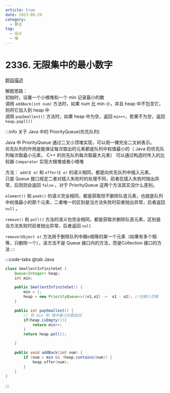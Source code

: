 ```yaml
---
article: true
date: 2023-08-29
category: 
  - 算法
tag: 
  - 设计
  - 堆
---
```


# 2336. 无限集中的最小数字

<Badge text="中等" type="warning" vertical="middle" />

[题目描述](https://leetcode.cn/problems/smallest-number-in-infinite-set/description/?envType=study-plan-v2&envId=leetcode-75)

解题思路：  
初始时，设置一个小根堆和一个 min 记录最小的数  
调用 `addBack(int num)` 方法时，如果 num 比 min 小，并且 heap 中不包含它，则将它加入到 heap 中  
调用 `popSmallest()` 方法时，如果 heap 中为空，返回 `min++`，若果不为空，返回 `heap.popll()`  

:::info
关于 Java 中的 PriorityQueue(优先队列)

Java 中 PriorityQueue 通过二叉小顶堆实现，可以用一棵完全二叉树表示。  
优先队列的作用是能保证每次取出的元素都是队列中权值最小的（ Java 的优先队列每次取最小元素， C++ 的优先队列每次取最大元素）
可以通过构造时传入的比较器 `Comparator` 实现大根堆或者小根堆  

方法：
`add(E e)` 和 `offer(E e)` 的语义相同，都是向优先队列中插入元素，  
只是 Queue 接口规定二者对插入失败时的处理不同，前者在插入失败时抛出异常，后则则会返回 `false` 。对于 PriorityQueue 这两个方法其实没什么差别。  

`element()` 和 `peek()` 的语义完全相同，都是获取但不删除队首元素，也就是队列中权值最小的那个元素，二者唯一的区别是当方法失败时前者抛出异常，后者返回 `null` 。

`remove()` 和 `poll()` 方法的语义也完全相同，都是获取并删除队首元素，区别是当方法失败时前者抛出异常，后者返回 `null`

`remove(Object o)` 方法用于删除队列中跟o相等的某一个元素（如果有多个相等，只删除一个），该方法不是 Queue 接口内的方法，而是Collection 接口的方法
:::

:::code-tabs
@tab Java
```java
class SmallestInfiniteSet {
    Queue<Integer> heap;
    int min;

    public SmallestInfiniteSet() {
        min = 1;
        heap = new PriorityQueue<>((o1,o2) ->  o1 - o2); //创建小顶堆
    }

    public int popSmallest() {
        // 将 min 和 堆中最小的数返回
        if(heap.isEmpty()){
            return min++;
        }
        return heap.poll();

    }

    public void addBack(int num) {
        if (num < min && !heap.contains(num)) {
            heap.offer(num);
        }
    }
}
```
:::